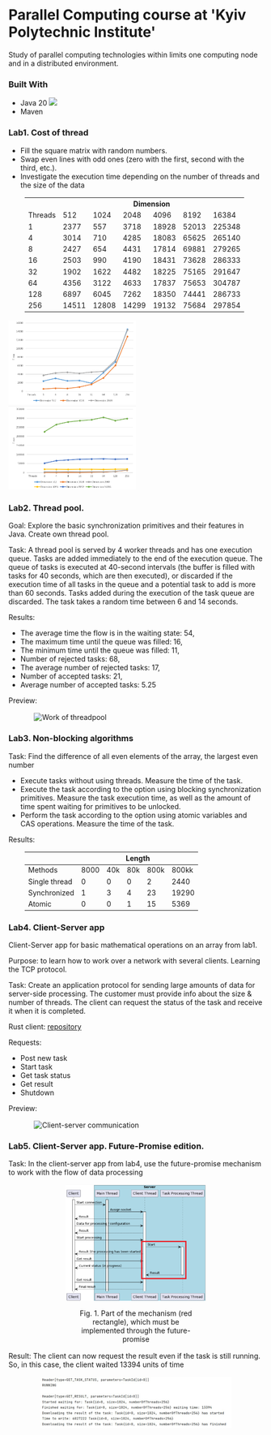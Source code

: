# Parallel Computing course at 'Kyiv Polytechnic Institute'

Study of parallel computing technologies within limits one computing node and in a distributed environment.

### Built With

- Java 20 <img src="https://cdn.jsdelivr.net/npm/programming-languages-logos/src/java/java.png" style="height: 1rem">
- Maven

### Lab1. Cost of thread

- Fill the square matrix with random numbers.
- Swap even lines with odd ones (zero with the first, second with the third, etc.).
- Investigate the execution time depending on the number of threads and the size of the data

<table style="margin-block: 1rem; margin-left: 2rem;"><tr><th colspan="1" valign="bottom"></th><th colspan="6" valign="bottom">Dimension</th></tr>
<tr><td colspan="1" rowspan="2">Threads</td><td colspan="1" rowspan="2">512</td><td colspan="1" rowspan="2">1024</td><td colspan="1" rowspan="2">2048</td><td colspan="1" rowspan="2">4096</td><td colspan="1" rowspan="2">8192</td><td colspan="1" rowspan="2">16384</td></tr>
<tr></tr>
<tr><td colspan="1">1</td><td colspan="1">2377</td><td colspan="1">557</td><td colspan="1">3718</td><td colspan="1">18928</td><td colspan="1">52013</td><td colspan="1">225348</td></tr>
<tr><td colspan="1">4</td><td colspan="1">3014</td><td colspan="1">710</td><td colspan="1">4285</td><td colspan="1">18083</td><td colspan="1">65625</td><td colspan="1">265140</td></tr>
<tr><td colspan="1">8</td><td colspan="1">2427</td><td colspan="1">654</td><td colspan="1">4431</td><td colspan="1">17814</td><td colspan="1">69881</td><td colspan="1">279265</td></tr>
<tr><td colspan="1">16</td><td colspan="1">2503</td><td colspan="1">990</td><td colspan="1">4190</td><td colspan="1">18431</td><td colspan="1">73628</td><td colspan="1">286333</td></tr>
<tr><td colspan="1">32</td><td colspan="1">1902</td><td colspan="1">1622</td><td colspan="1">4482</td><td colspan="1">18225</td><td colspan="1">75165</td><td colspan="1">291647</td></tr>
<tr><td colspan="1">64</td><td colspan="1">4356</td><td colspan="1">3122</td><td colspan="1">4633</td><td colspan="1">17837</td><td colspan="1">75653</td><td colspan="1">304787</td></tr>
<tr><td colspan="1">128</td><td colspan="1">6897</td><td colspan="1">6045</td><td colspan="1">7262</td><td colspan="1">18350</td><td colspan="1">74441</td><td colspan="1">286733</td></tr>
<tr><td colspan="1">256</td><td colspan="1">14511</td><td colspan="1">12808</td><td colspan="1">14299</td><td colspan="1">19132</td><td colspan="1">75684</td><td colspan="1">297854</td></tr>
</table>

<img src="labs/lab1_2048.png" alt="Results" width="50%">
<img src="labs/lab1_all.png" alt="Results" width="50%">

### Lab2. Thread pool.

Goal: Explore the basic synchronization primitives and their features in Java. Create own thread pool.

Task: A thread pool is served by 4 worker threads and has one execution queue. Tasks are added immediately to the end of
the execution queue. The queue of tasks is executed at 40-second intervals (the buffer is filled with tasks for 40
seconds, which are then executed), or discarded if the execution time of all tasks in the queue and a potential task to
add is more than 60 seconds. Tasks added during the execution of the task queue are discarded. The task takes a random
time between 6 and 14 seconds.

Results:

- The average time the flow is in the waiting state: 54,
- The maximum time until the queue was filled: 16,
- The minimum time until the queue was filled: 11,
- Number of rejected tasks: 68,
- The average number of rejected tasks: 17,
- Number of accepted tasks: 21,
- Average number of accepted tasks: 5.25

Preview:
<img style="display: block;width: 80%; margin-block: 1rem; margin-inline: auto;" src="labs/lab2_thread_pool.gif" alt="Work of threadpool">

### Lab3. Non-blocking algorithms

Task: Find the difference of all even elements of the array, the largest even number

- Execute tasks without using threads. Measure the time of the task.
- Execute the task according to the option using blocking synchronization primitives. Measure the task execution time,
  as well as the amount of time spent waiting for primitives to be unlocked.
- Perform the task according to the option using atomic variables and CAS operations. Measure the time of the task.

Results:

<table style="margin-block: 1rem; margin-left: 2rem;">
  <thead>
    <tr>
      <th></th>
      <th colspan="5">Length</th>
    </tr>
  </thead>
  <tbody>
    <tr>
      <td>Methods</td>
      <td>8000</td>
      <td>40k</td>
      <td>80k</td>
      <td>800k</td>
      <td>800kk</td>
    </tr>
    <tr>
      <td>Single thread</td>
      <td>0</td>
      <td>0</td>
      <td>0</td>
      <td>2</td>
      <td>2440</td>
    </tr>
    <tr>
      <td>Synchronized</td>
      <td>1</td>
      <td>3</td>
      <td>4</td>
      <td>23</td>
      <td>19290</td>
    </tr>
    <tr>
      <td>Atomic</td>
      <td>0</td>
      <td>0</td>
      <td>1</td>
      <td>15</td>
      <td>5369</td>
    </tr>
  </tbody>
</table>

### Lab4. Client-Server app

Client-Server app for basic mathematical operations on an array from lab1.

Purpose: to learn how to work over a network with several clients. Learning the TCP protocol.

Task: Create an application protocol for sending large amounts of data for server-side processing. The customer must provide info about the size & number of threads. The client can request the status of the task and receive it when it is completed.

Rust client: <a href="https://github.com/SehiiSterniichuk/client-on-rust">repository</a>


Requests:
- Post new task
- Start task
- Get task status
- Get result
- Shutdown

Preview:
<img style="display: block; width: 80%; margin-block: 1rem; margin-inline: auto;" src="labs/lab4_client_server.gif" alt="Client-server communication">

### Lab5. Client-Server app. Future-Promise edition.

Task: In the client-server app from lab4, use the future-promise mechanism to work with the flow of data processing

<img style="display: block; width: 55%; margin-block: 1rem; margin-inline: auto;" src="labs/client_server.png" alt="Client-server communication schema">
<p style="width: 50%; margin-bottom: 1rem; margin-inline:auto; text-align: center ">Fig. 1. Part of the mechanism (red rectangle), which must be implemented through the future-promise</p>


<p>Result: The client can now request the result even if the task is still running. So, in this case, the client waited 13394 units of time</p>

<img style="display: block; width: 75%; margin-block: 1rem; margin-inline: auto;" src="labs/lab5.jpg" alt="Future-promise example">


